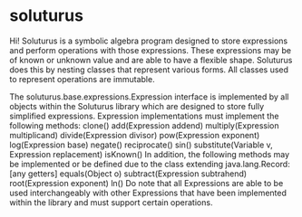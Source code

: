 # soluturus
Hi!
Soluturus is a symbolic algebra program designed to store expressions and perform operations with those expressions.  These expressions may be of known or unknown value and are able to have a flexible shape.  Soluturus does this by nesting classes that represent various forms.  All classes used to represent operations are immutable.

The soluturus.base.expressions.Expression interface is implemented by all objects within the Soluturus library which are designed to store fully simplified expressions. Expression implementations must implement the following methods:
	clone()
	add(Expression addend)
	multiply(Expression multiplicand)
	divide(Expression divisor)
	pow(Expression exponent)
	log(Expression base)
	negate()
	reciprocate()
	sin()
	substitute(Variable v, Expression replacement)
	isKnown()
In addition, the following methods may be implemented or be defined due to the class extending java.lang.Record:
	[any getters]
	equals(Object o)
	subtract(Expression subtrahend)
	root(Expression exponent)
	ln()
Do note that all Expressions are able to be used interchangeably with other Expressions that have been implemented within the library and must support certain operations.
